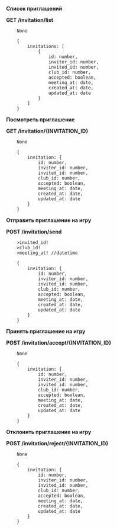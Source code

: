 **Список приглашений**

**GET /invitation/list**
```
    None
```
```
    {
        invitations: [
            {
                id: number,
                inviter_id: number,
                invited_id: number,
                club_id: number,
                accepted: boolean,
                meeting_at: date,
                created_at: date,
                updated_at: date
            }
        ]
    }
```

**Посмотреть приглашение**

**GET /invitation/{INVITATION_ID}**
```
    None
```
```
    {
        invitation: {
            id: number,
            inviter_id: number,
            invited_id: number,
            club_id: number,
            accepted: boolean,
            meeting_at: date,
            created_at: date,
            updated_at: date
        }
    }
```

**Отправить приглашение на игру**

**POST /invitation/send**
```
    >invited_id!
    >club_id!
    >meeting_at! //datetime
```
```
    {
        invitation: {
            id: number,
            inviter_id: number,
            invited_id: number,
            club_id: number,
            accepted: boolean,
            meeting_at: date,
            created_at: date,
            updated_at: date
        }
    }
```

**Принять приглашение на игру**

**POST /invitation/accept/{INVITATION_ID}**
```
    None
```
```
    {
        invitation: {
            id: number,
            inviter_id: number,
            invited_id: number,
            club_id: number,
            accepted: boolean,
            meeting_at: date,
            created_at: date,
            updated_at: date
        }
    }
```

**Отклонить приглашение на игру**

**POST /invitation/reject/{INVITATION_ID}**
```
    None
```
```
    {
        invitation: {
            id: number,
            inviter_id: number,
            invited_id: number,
            club_id: number,
            accepted: boolean,
            meeting_at: date,
            created_at: date,
            updated_at: date
        }
    }
```


